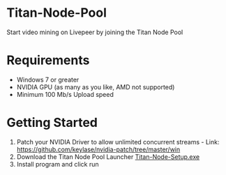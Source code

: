# Titan-Node-Pool
Start video mining on Livepeer by joining the Titan Node Pool

# Requirements
- Windows 7 or greater
- NVIDIA GPU (as many as you like, AMD not supported)
- Minimum 100 Mb/s Upload speed

# Getting Started
1. Patch your NVIDIA Driver to allow unlimited concurrent streams - Link: https://github.com/keylase/nvidia-patch/tree/master/win
2. Download the Titan Node Pool Launcher [Titan-Node-Setup.exe](https://github.com/keylase/nvidia-patch/tree/master/win)
3. Install program and click run

